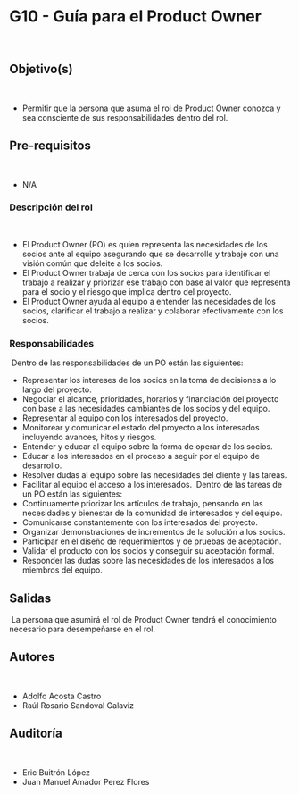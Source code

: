  # G10 - Guía para el Product Owner
​
## Objetivo(s)
​
- Permitir que la persona que asuma el rol de Product Owner conozca y sea consciente de sus responsabilidades dentro del rol.
​
## Pre-requisitos
​
- N/A
​
### Descripción del rol
​
- El Product Owner (PO) es quien representa las necesidades de los socios ante al equipo asegurando que se desarrolle y trabaje con una visión común que deleite a los socios.
- El Product Owner trabaja de cerca con los socios para identificar el trabajo a realizar y priorizar ese trabajo con base al valor que representa para el socio y el riesgo que implica dentro del proyecto. 
- El Product Owner ayuda al equipo a entender las necesidades de los socios, clarificar el trabajo a realizar y colaborar efectivamente con los socios. 
​
### Responsabilidades
​
Dentro de las responsabilidades de un PO están las siguientes:
​
- Representar los intereses de los socios en la toma de decisiones a lo largo del proyecto.
- Negociar el alcance, prioridades, horarios y financiación del proyecto con base a las necesidades cambiantes de los socios y del equipo.
- Representar al equipo con los interesados del proyecto.
- Monitorear y comunicar el estado del proyecto a los interesados incluyendo avances, hitos y riesgos.
- Entender y educar al equipo sobre la forma de operar de los socios. 
- Educar a los interesados en el proceso a seguir por el equipo de desarrollo.
- Resolver dudas al equipo sobre las necesidades del cliente y las tareas.
- Facilitar al equipo el acceso a los interesados.
​
Dentro de las tareas de un PO están las siguientes:
​
- Continuamente priorizar los artículos de trabajo, pensando en las necesidades y bienestar de la comunidad de interesados y del equipo.
- Comunicarse constantemente con los interesados del proyecto. 
- Organizar demonstraciones de incrementos de la solución a los socios.
- Participar en el diseño de requerimientos y de pruebas de aceptación.
- Validar el producto con los socios y conseguir su aceptación formal.
- Responder las dudas sobre las necesidades de los interesados a los miembros del equipo.
​
## Salidas
​
La persona que asumirá el rol de Product Owner tendrá el conocimiento necesario para desempeñarse en el rol.
​
## Autores
​
- Adolfo Acosta Castro
- Raúl Rosario Sandoval Galaviz
​
## Auditoría
​
- Eric Buitrón López
- Juan Manuel Amador Perez Flores
